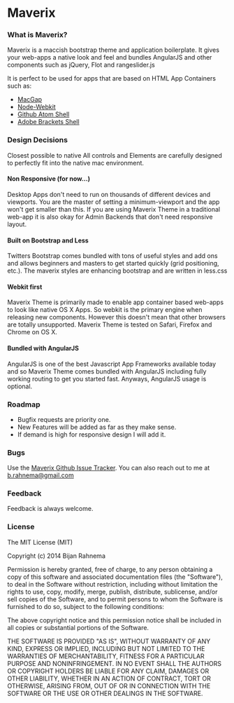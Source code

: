 Maverix
=======

### What is Maverix?

Maverix is a maccish bootstrap theme and application boilerplate. It gives your web-apps a native look and feel and bundles AngularJS and other components such as jQuery, Flot and rangeslider.js

It is perfect to be used for apps that are based on HTML App Containers such as:

- [MacGap](https://github.com/maccman/macgap)
- [Node-Webkit](https://github.com/rogerwang/node-webkit)
- [Github Atom Shell](https://github.com/atom/atom-shell)
- [Adobe Brackets Shell](https://github.com/adobe/brackets-shell)

### Design Decisions
Closest possible to native
All controls and Elements are carefully designed to perfectly fit into the native mac environment.

#### Non Responsive (for now...)
Desktop Apps don't need to run on thousands of different devices and viewports. You are the master of setting a minimum-viewport and the app won't get smaller than this. If you are using Maverix Theme in a traditional web-app it is also okay for Admin Backends that don't need responsive layout.

#### Built on Bootstrap and Less
Twitters Bootstrap comes bundled with tons of useful styles and add ons and allows beginners and masters to get started quickly (grid positioning, etc.). The maverix styles are enhancing bootstrap and are written in less.css

#### Webkit first
Maverix Theme is primarily made to enable app container based web-apps to look like native OS X Apps. So webkit is the primary engine when releasing new components. However this doesn't mean that other browsers are totally unsupported. Maverix Theme is tested on Safari, Firefox and Chrome on OS X.

#### Bundled with AngularJS
AngularJS is one of the best Javascript App Frameworks available today and so Maverix Theme comes bundled with AngularJS including fully working routing to get you started fast. Anyways, AngularJS usage is optional.

### Roadmap
- Bugfix requests are priority one.
- New Features will be added as far as they make sense.
- If demand is high for responsive design I will add it.

### Bugs
Use the [Maverix Github Issue Tracker](https://github.com/tschundeee/maverix/issues).
You can also reach out to me at [b.rahnema@gmail.com](mailto:b.rahnema@gmail.com?subject=Maverix)

### Feedback
Feedback is always welcome.

### License
The MIT License (MIT)

Copyright (c) 2014 Bijan Rahnema

Permission is hereby granted, free of charge, to any person obtaining a copy
of this software and associated documentation files (the "Software"), to deal
in the Software without restriction, including without limitation the rights
to use, copy, modify, merge, publish, distribute, sublicense, and/or sell
copies of the Software, and to permit persons to whom the Software is
furnished to do so, subject to the following conditions:

The above copyright notice and this permission notice shall be included in
all copies or substantial portions of the Software.

THE SOFTWARE IS PROVIDED "AS IS", WITHOUT WARRANTY OF ANY KIND, EXPRESS OR
IMPLIED, INCLUDING BUT NOT LIMITED TO THE WARRANTIES OF MERCHANTABILITY,
FITNESS FOR A PARTICULAR PURPOSE AND NONINFRINGEMENT. IN NO EVENT SHALL THE
AUTHORS OR COPYRIGHT HOLDERS BE LIABLE FOR ANY CLAIM, DAMAGES OR OTHER
LIABILITY, WHETHER IN AN ACTION OF CONTRACT, TORT OR OTHERWISE, ARISING FROM,
OUT OF OR IN CONNECTION WITH THE SOFTWARE OR THE USE OR OTHER DEALINGS IN
THE SOFTWARE.

